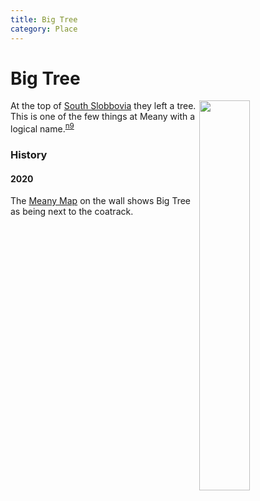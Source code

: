```yaml
---
title: Big Tree
category: Place
---
```

# Big Tree
<img src="/img/2020-Big-Tree.jpeg" style="width: 40%;" align="right">

At the top of [South Slobbovia](South-Slobbovia) they left a tree. This is one of the few things at Meany with a logical name.<sup>[n9][]</sup>

### History

#### 2020

The [Meany Map][map] on the wall shows Big Tree as being next to the coatrack.


[lsnp]: Lower-Slobbovia-National-Park
[n9]: Names-2009
[map]: Meany-Map